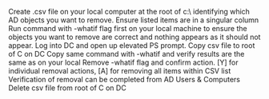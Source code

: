 Create .csv file on your local computer at the root of c:\ identifying which AD objects you want to remove. Ensure listed items are in a singular column
Run command with -whatif flag first on your local machine to ensure the objects you want to remove are correct and nothing appears as it should not appear.
Log into DC and open up elevated PS prompt. Copy csv file to root of C on DC
Copy same command with -whatif and verify results are the same as on your local
Remove -whatif flag and confirm action. [Y] for individual removal actions, [A] for removing all items within CSV list
Verification of removal can be completed from AD Users & Computers
Delete csv file from root of C on DC
